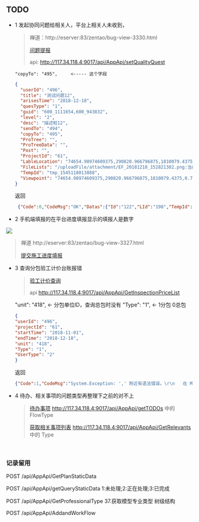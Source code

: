 ## TODO

- 1 发起协同问题给相关人，平台上相关人未收到，

    > 禅道：http://eserver:83/zentao/bug-view-3330.html
    >
    > [问题提报](api/business/Problem/setQualityQuest.md)
    >
    > api: http://117.34.118.4:9017/api/AppApi/setQualityQuest

      "copyTo": "495",     <----- 这个字段

    ``` json
    {
      "userId": "496",
      "title": "测试问题12",
      "arisesTime": "2018-12-18",
      "quesType": "1",
      "guid": "600_1111654,600_943832",
      "level": "2",
      "desc": "描述啦12",
      "sendTo": "494",
      "copyTo": "495",   
      "ProTree": "",
      "ProTreeData": "",
      "Post": "",
      "ProjectId": "61",
      "LableLocation": "74654.98974609375,290820.966796875,1810079.4375,0.7853981633974483,0,0.7853981633974483,92813.44214218613,172072.3669942927,1743687.0864398812",
      "FileLists": "/uploadFile/attachment/EF_20181218_152821382.png:当前问题所在",
      "TempId": "tmp_1545118013888",
      "Viewpoint": "74654.98974609375,290820.966796875,1810079.4375,0.7853981633974483,0,0.7853981633974483"
    }
    ```



    返回
    
    ``` json
     {"Code":0,"CodeMsg":"OK","Datas":{"Id":"122","LId":"198","TempId":"tmp_1545118013350"}}
    ```



* 2 手机端填报的在平台进度填报显示的填报人是数字

![](http://eserver:83/zentao/data/upload/1/201812/13163852019380f6.png)

> 禅道 http://eserver:83/zentao/bug-view-3327.html
>
> [提交施工进度填报](api/business/Progress/setPlanSubmitHistory.md)



* 3 查询分包验工计价台账报错

  > [验工计价查询](api/business/CostMng/GetInspectionPriceList.md)
  >
  > api http://117.34.118.4:9017/api/AppApi/GetInspectionPriceList

  "unit": "418",  <-  分包单位ID，查询总包时没有
  "Type": "1",    <-  1分包 0总包

  ``` json
  {
  "userId": "496",
  "projectId": "61",
  "startTime": "2018-11-01",
  "endTime": "2018-12-18",
  "unit": "418", 
  "Type": "1",   
  "UserType": "2"
  }
  ```

  返回

  ``` json
  {"Code":1,"CodeMsg":"System.Exception: ',' 附近有语法错误。\r\n   在 Maticsoft.DBUtility.DbHelperSQL.Query(String SQLString)\r\n   在 ConstructionProcessManageAPI.Controllers.AppApiController.GetInspectionPriceList(InspectionPrice Pmode)","Datas":null}
  ```


* 4 待办、相关事项的问题类型再整理下之前的对不上

  > [待办事项](api/message/getTODOs.md)   http://117.34.118.4:9017/api/AppApi/getTODOs  中的  FlowType
  >
  >
  >
  > [获取相关事项列表](api/message/GetRelevants.md)  http://117.34.118.4:9017/api/AppApi/GetRelevants 中的  Type

​    




### 记录留用

POST /api/AppApi/GetPlanStaticData

POST /api/AppApi/getQueryStaticData 1:未处理;2:正在处理;3:已完成

POST /api/AppApi/GetProfessionalType 37.获取模型专业类型 树级结构

POST /api/AppApi/AddandWorkFlow
